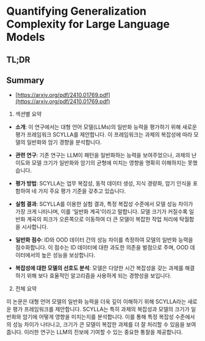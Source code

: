 # Quantifying Generalization Complexity for Large Language Models
## TL;DR
## Summary
- [https://arxiv.org/pdf/2410.01769.pdf](https://arxiv.org/pdf/2410.01769.pdf)

1. 섹션별 요약

- **소개**: 이 연구에서는 대형 언어 모델(LLMs)의 일반화 능력을 평가하기 위해 새로운 평가 프레임워크 SCYLLA를 제안합니다. 이 프레임워크는 과제의 복잡성에 따라 모델의 일반화와 암기 경향을 분석합니다.

- **관련 연구**: 기존 연구는 LLM이 패턴을 일반화하는 능력을 보여주었으나, 과제의 난이도와 모델 크기가 일반화와 암기의 균형에 미치는 영향을 명확히 이해하지는 못했습니다.

- **평가 방법**: SCYLLA는 업무 복잡성, 동적 데이터 생성, 지식 경량화, 암기 인식을 포함하여 네 가지 주요 평가 기준을 갖추고 있습니다.

- **실험 결과**: SCYLLA를 이용한 실험 결과, 특정 복잡성 수준에서 모델 성능 차이가 가장 크게 나타나며, 이를 '일반화 계곡'이라고 말합니다. 모델 크기가 커질수록 일반화 계곡의 피크가 오른쪽으로 이동하여 더 큰 모델이 복잡한 작업 처리에 탁월함을 시사합니다.

- **일반화 점수**: ID와 OOD 데이터 간의 성능 차이를 측정하여 모델의 일반화 능력을 점수화합니다. 이 점수는 ID 데이터에 대한 과도한 의존을 벌점으로 주며, OOD 데이터에서의 높은 성능을 보상합니다.

- **복잡성에 대한 모델의 선호도 분석**: 모델은 다양한 시간 복잡성을 갖는 과제를 해결하기 위해 보다 효율적인 알고리즘을 사용하게 되는 경향성을 보입니다.

2. 전체 요약

이 논문은 대형 언어 모델의 일반화 능력을 더욱 깊이 이해하기 위해 SCYLLA라는 새로운 평가 프레임워크를 제안합니다. SCYLLA는 특히 과제의 복잡성과 모델의 크기가 일반화와 암기에 어떻게 영향을 미치는지를 분석합니다. 이를 통해 특정 복잡성 수준에서의 성능 차이가 나타나고, 크기가 큰 모델이 복잡한 과제를 더 잘 처리할 수 있음을 보여줍니다. 이러한 연구는 LLM의 진보에 기여할 수 있는 중요한 통찰을 제공합니다.